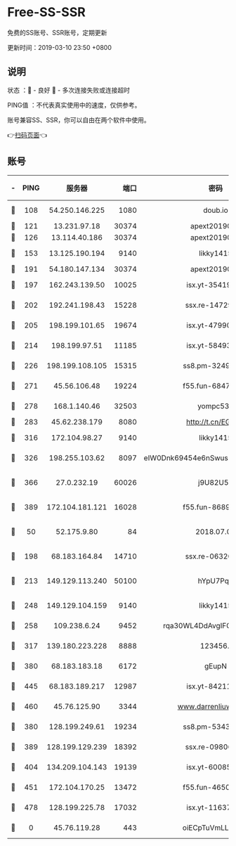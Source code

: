 # Free-SS-SSR

免费的SS账号、SSR账号，定期更新

更新时间：2019-03-10 23:50 +0800

## 说明

状态     ：🙂 - 良好 🙁 - 多次连接失败或连接超时

PING值   ：不代表真实使用中的速度，仅供参考。

账号兼容SS、SSR，你可以自由在两个软件中使用。

👉[扫码页面](https://liesauer.github.io/Free-SS-SSR/)👈

## 账号

|-|PING|服务器|端口|密码|加密方式|区域|
|:----:|:----:|:-----:|-----:|:----:|:----:|:----:|
|🙂|108|54.250.146.225|1080|doub.io|aes-256-cfb|JP|
|🙂|121|13.231.97.18|30374|apext2019006|chacha20|JP|
|🙂|126|13.114.40.186|30374|apext2019006|chacha20|JP|
|🙂|153|13.125.190.194|9140|likky1415|aes-256-cfb|KR|
|🙂|191|54.180.147.134|30374|apext2019006|chacha20|KR|
|🙂|197|162.243.139.50|10025|isx.yt-35419673|aes-256-cfb|US|
|🙂|202|192.241.198.43|15228|ssx.re-14729949|aes-256-cfb|US|
|🙂|205|198.199.101.65|19674|isx.yt-47990500|aes-256-cfb|US|
|🙂|214|198.199.97.51|11185|isx.yt-58493850|aes-256-cfb|US|
|🙂|226|198.199.108.105|15315|ss8.pm-32497481|aes-256-cfb|US|
|🙂|271|45.56.106.48|19224|f55.fun-68474983|aes-256-cfb|US|
|🙂|278|168.1.140.46|32503|yompc535|aes-256-cfb|AU|
|🙂|283|45.62.238.179|8080|http://t.cn/EGJIyrl|rc4-md5|CA|
|🙂|316|172.104.98.27|9140|likky1415|aes-256-cfb|JP|
|🙂|326|198.255.103.62|8097|eIW0Dnk69454e6nSwuspv9DmS201tQ0D|aes-256-cfb|US|
|🙂|366|27.0.232.19|60026|j9U82U53|xchacha20-ietf-poly1305|HK|
|🙂|389|172.104.181.121|16028|f55.fun-86890630|aes-256-cfb|SG|
|🙂|50|52.175.9.80|84|2018.07.07|chacha20-ietf-poly1305|HK|
|🙂|198|68.183.164.84|14710|ssx.re-06320738|aes-256-cfb|US|
|🙂|213|149.129.113.240|50100|hYpU7PqP|chacha20-ietf-poly1305|CN|
|🙂|248|149.129.104.159|9140|likky1415|aes-256-cfb|HK|
|🙂|258|109.238.6.24|9452|rqa30WL4DdAvgIFG6Fs3znzTa|aes-256-cfb|FR|
|🙂|317|139.180.223.228|8888|123456..|aes-256-cfb|JP|
|🙂|380|68.183.183.18|6172|gEupN|aes-256-cfb|SG|
|🙂|445|68.183.189.217|12987|isx.yt-84211383|aes-256-cfb|SG|
|🙂|460|45.76.125.90|3344|www.darrenliuwei.com|aes-256-cfb|AU|
|🙁|380|128.199.249.61|19234|ss8.pm-53433179|aes-256-cfb|SG|
|🙁|389|128.199.129.239|18392|ssx.re-09806935|aes-256-cfb|SG|
|🙁|404|134.209.104.143|19139|isx.yt-60085477|aes-256-cfb|SG|
|🙁|451|172.104.170.25|13472|f55.fun-46502353|aes-256-cfb|SG|
|🙁|478|128.199.225.78|17032|isx.yt-11637665|aes-256-cfb|SG|
|🙁|0|45.76.119.28|443|oiECpTuVmLLxk4Ts|aes-256-cfb|AU|
